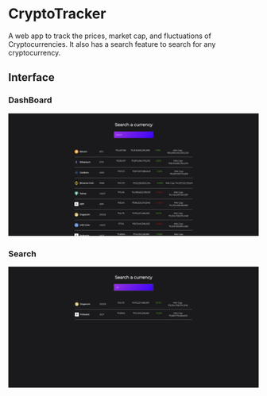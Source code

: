 # CryptoTracker

A web app to track the prices, market cap, and fluctuations of Cryptocurrencies.
It also has a search feature to search for any cryptocurrency.

## Interface

### DashBoard

![Dashboard](/src/assets/Dashboard.png)

### Search

![Search](/src/assets/Search.png)
